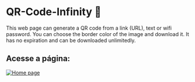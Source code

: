 # QR-Code-Infinity 🔲
This web page can generate a QR code from a link (URL), text or wifi password. You can choose the border color of the image and download it. It has no expiration and can be downloaded unlimitedly.
## Acesse a página:
[![Home page](https://img.shields.io/badge/-Home%20page-000?style=for-the-badge&logo=codesandbox&logoColor=white)](https://gdeusvid.github.io/QR-Code-Infinity/)
